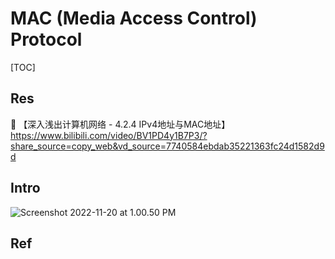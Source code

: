 # MAC (Media Access Control) Protocol

[TOC]



## Res
🔗 【深入浅出计算机网络 - 4.2.4 IPv4地址与MAC地址】 https://www.bilibili.com/video/BV1PD4y1B7P3/?share_source=copy_web&vd_source=7740584ebdab35221363fc24d1582d9d



## Intro
![Screenshot 2022-11-20 at 1.00.50 PM](../../../../../../../../Assets/Pics/Screenshot%202022-11-20%20at%201.00.50%20PM.png)



## Ref

